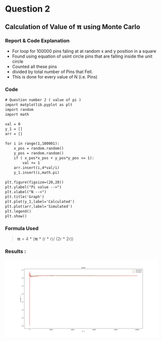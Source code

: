 # Question 2
## Calculation of Value of 𝝿 using Monte Carlo
### Report & Code Explanation
- For loop for 100000 pins faling at at random x and y position in a square
- Found using equation of usint circle pins that are falling inside the unit circle
- Counted all these pins
- divided by total number of Pins that Fell.
- This is done for every value of N (i.e. Pins)

### Code 
```
# Question number 2 ( value of pi )
import matplotlib.pyplot as plt
import random
import math

val = 0
y_1 = []
arr = []

for i in range(1,100001):
    x_pos = random.random()
    y_pos = random.random()
    if ( x_pos*x_pos + y_pos*y_pos <= 1):
        val += 1
    arr.insert(i,4*val/i)
    y_1.insert(i,math.pi)

plt.figure(figsize=(20,20))
plt.ylabel("Pi value -->")
plt.xlabel("N -->")
plt.title('Graph')
plt.plot(y_1,label='Calculated')
plt.plot(arr,label='Simulated')
plt.legend()
plt.show()
```
### Formula Used
> 𝝿 = 4 * (𝝿 * (r * r)/ (2r * 2r))

### Results :
![plot](./PIvN.png)